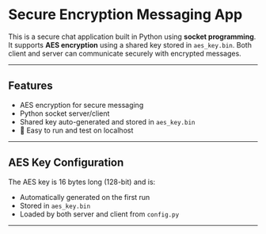 # Secure Encryption Messaging App

This is a secure chat application built in Python using **socket programming**. It supports **AES encryption** using a shared key stored in `aes_key.bin`. Both client and server can communicate securely with encrypted messages.

---

## Features

-  AES encryption for secure messaging
-  Python socket server/client
-  Shared key auto-generated and stored in `aes_key.bin`
- 🧪 Easy to run and test on localhost

---

##  AES Key Configuration

The AES key is 16 bytes long (128-bit) and is:
- Automatically generated on the first run
- Stored in `aes_key.bin`
- Loaded by both server and client from `config.py`

---
